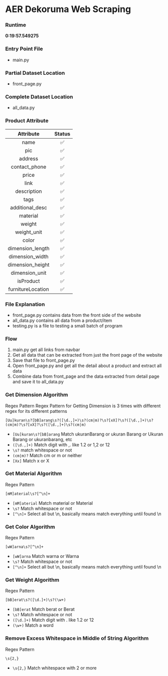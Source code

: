 # AER Dekoruma Web Scraping

### Runtime

**0:19:57.549275**

### Entry Point File

- main.py

### Partial Dataset Location

- front_page.py

### Complete Dataset Location

- all_data.py

### Product Attribute

|     Attribute     | Status |
| :---------------: | :----: |
|       name        |   ✅   |
|        pic        |   ✅   |
|      address      |   ✅   |
|   contact_phone   |   ✅   |
|       price       |   ✅   |
|       link        |   ✅   |
|    description    |   ✅   |
|       tags        |   ✅   |
|  additional_desc  |   ✅   |
|     material      |   ✅   |
|      weight       |   ✅   |
|    weight_unit    |   ✅   |
|       color       |   ✅   |
| dimension_length  |   ✅   |
|  dimension_width  |   ✅   |
| dimension_height  |   ✅   |
|  dimension_unit   |   ✅   |
|     isProduct     |   ✅   |
| furnitureLocation |   ✅   |

### File Explanation

- front_page.py contains data from the front side of the website
- all_data.py contains all data from a product/item
- testing.py is a file to testing a small batch of program

### Flow

1. main.py get all links from navbar
2. Get all data that can be extracted from just the front page of the website
3. Save that file to front_page.py
4. Open front_page.py and get all the detail about a product and extract all data
5. Combine data from front_page and the data extracted from detail page and save it to all_data.py

### Get Dimension Algorithm

Regex Pattern
Regex Pattern for Getting Dimension is 3 times with different regex for its different patterns

```
[Uu]kuran\s?[bB]arang\s?([\d.,]+)\s?(cm|m)?\s?[xX]?\s?([\d.,]+)\s?(cm|m)?\s?[xX]?\s?([\d.,]+)\s?(cm|m)
```

- `[Uu]kuran\s?[bB]arang` Match ukuranBarang or ukuran Barang or Ukuran Barang or ukuranbarang, etc
- `([\d.,]+)` Match digit with ,. like 1.2 or 1,2 or 12
- `\s?` match whitespace or not
- `(cm|m)?` Match cm or m or neither
- `[Xx]` Match x or X

### Get Material Algorithm

Regex Pattern <br/>

```
[mM]aterial\s?[^\n]+
```

- `[mM]aterial` Match material or Material
- `\s?` Match whitespace or not
- `[^\n]+` Select all but \n, basically means match everything until found \n

### Get Color Algorithm

Regex Pattern <br/>

```
[wW]arna\s?[^\n]+
```

- `[wW]arna` Match warna or Warna
- `\s?` Match whitespace or not
- `[^\n]+` Select all but \n, basically means match everything until found \n

### Get Weight Algorithm

Regex Pattern <br/>

```
[bB]erat\s?([\d.]+)\s?(\w+)
```

- `[bB]erat` Match berat or Berat
- `\s?` Match whitespace or not
- `([\d.]+)` Match digit with . like 1.2 or 12
- `(\w+)` Match a word

### Remove Excess Whitespace in Middle of String Algorithm

Regex Pattern <br/>

```
\s{2,}
```

- `\s{2,}` Match whitespace with 2 or more
